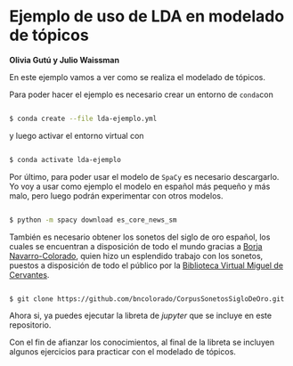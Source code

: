 # Ejemplo de uso de LDA en modelado de tópicos

**Olivia Gutú y Julio Waissman**

En este ejemplo vamos a ver como se realiza el modelado de tópicos. 

Para poder hacer el ejemplo es necesario crear un entorno de `conda`con

```bash

$ conda create --file lda-ejemplo.yml

```

y luego activar el entorno virtual con

```bash

$ conda activate lda-ejemplo 

```

Por último, para poder usar el modelo de `SpaCy` es necesario descargarlo. Yo voy a usar como ejemplo el modelo en español más pequeño y más malo, pero luego podrán experimentar con otros modelos.

```bash

$ python -m spacy download es_core_news_sm

```

También es necesario obtener los sonetos del siglo de oro español, los cuales se encuentran
a disposición de todo el mundo gracias a [Borja Navarro-Colorado](https://github.com/bncolorado),
quien hizo un esplendido trabajo con los sonetos, puestos a disposición de todo el público por la 
[Biblioteca Virtual Miguel de Cervantes](http://www.cervantesvirtual.com).

```bash

$ git clone https://github.com/bncolorado/CorpusSonetosSigloDeOro.git

```

Ahora si, ya puedes ejecutar la libreta de *jupyter* que se incluye en este repositorio.

Con el fin de afianzar los conocimientos, al final de la libreta se incluyen algunos ejercicios para practicar con el modelado de tópicos.

